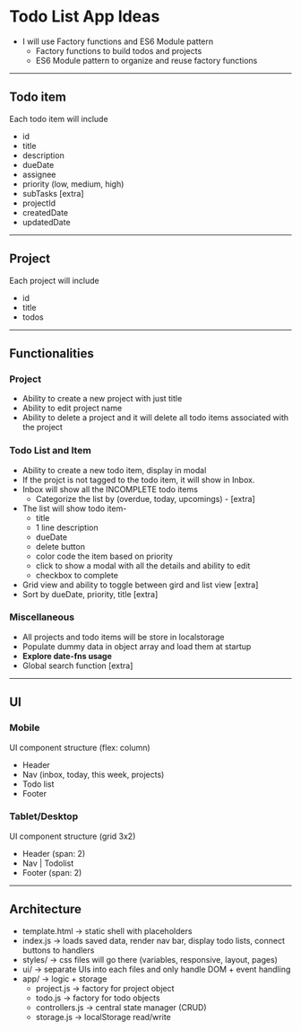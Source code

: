 # Todo List App Ideas

- I will use Factory functions and ES6 Module pattern
    - Factory functions to build todos and projects
    - ES6 Module pattern to organize and reuse factory functions

---

## Todo item

Each todo item will include
- id
- title
- description
- dueDate
- assignee
- priority (low, medium, high)
- subTasks [extra]
- projectId
- createdDate
- updatedDate

--- 

## Project

Each project will include
- id
- title
- todos

---

## Functionalities

### Project
- Ability to create a new project with just title
- Ability to edit project name
- Ability to delete a project and it will delete all todo items associated with the project

### Todo List and Item
- Ability to create a new todo item, display in modal
- If the projct is not tagged to the todo item, it will show in Inbox.
- Inbox will show all the INCOMPLETE todo items 
    - Categorize the list by (overdue, today, upcomings) - [extra]
- The list will show todo item-
    - title
    - 1 line description
    - dueDate
    - delete button    
    - color code the item based on priority
    - click to show a modal with all the details and ability to edit
    - checkbox to complete
- Grid view and ability to toggle between gird and list view [extra]
- Sort by dueDate, priority, title [extra]

### Miscellaneous
- All projects and todo items will be store in localstorage
- Populate dummy data in object array and load them at startup
- **Explore date-fns usage**
- Global search function [extra]
---

## UI

### Mobile
UI component structure (flex: column)
- Header
- Nav (inbox, today, this week, projects)
- Todo list
- Footer

### Tablet/Desktop
UI component structure (grid 3x2)
- Header (span: 2)
- Nav | Todolist
- Footer (span: 2)

---

## Architecture
- template.html -> static shell with placeholders
- index.js -> loads saved data, render nav bar, display todo lists, connect buttons to handlers
- styles/ -> css files will go there (variables, responsive, layout, pages)
- ui/ -> separate UIs into each files and only handle DOM + event handling
- app/ -> logic + storage
    - project.js -> factory for project object
    - todo.js -> factory for todo objects
    - controllers.js -> central state manager (CRUD)
    - storage.js -> localStorage read/write


